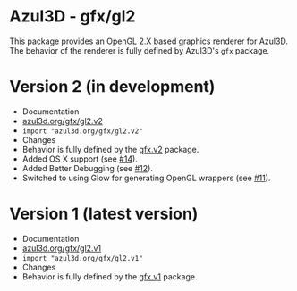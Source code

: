 # Azul3D - gfx/gl2 #
This package provides an OpenGL 2.X based graphics renderer for Azul3D. The behavior of the renderer is fully defined by Azul3D's `gfx` package.

# Version 2 (in development) #
* Documentation
 * [azul3d.org/gfx/gl2.v2](http://www.azul3d.org/gfx/gl2.v2)
 * `import "azul3d.org/gfx/gl2.v2"`
* Changes
 * Behavior is fully defined by the [gfx.v2](http://www.azul3d.org/gfx.v2)  package.
 * Added OS X support (see [#14](https://github.com/azul3d/gfx-gl2/issues/14)).
 * Added Better Debugging (see [#12](https://github.com/azul3d/gfx-gl2/issues/12)).
 * Switched to using Glow for generating OpenGL wrappers (see [#11](https://github.com/azul3d/gfx-gl2/issues/11)).

# Version 1 (latest version) #
* Documentation
 * [azul3d.org/gfx/gl2.v1](http://azul3d.org/gfx/gl2.v1)
 * `import "azul3d.org/gfx/gl2.v1"`
* Changes
 * Behavior is fully defined by the [gfx.v1](http://azul3d.org/gfx.v1)  package.

